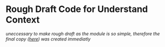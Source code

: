 # Rough Draft Code for Understand Context
*uneccessary to make rough draft as the module is so simple, therefore the final copy ([here](https://github.com/the-machine-learners/kaggle-dsb/tree/master/pipeline/understand-context/final-copy)) was created immediatly*
